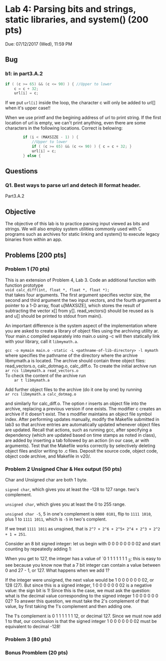 # Lab 4: Parsing bits and strings, static libraries, and system() (200 pts)
Due: 07/12/2017 (Wed), 11:59 PM

## Bug

### b1: in part3.A.2

```c
if ( (c >= 65) && (c <= 90) ) { //Upper to lower
    c = c + 32;
    url[i] = c;
```
If we put `url[i]` inside the loop, the character c will only be added to url[] when it's upper case!!

When we use printf and the begining address of url to print string. If the first location of url is empty, we can't print anything, even there are some characters in the following locations. Correct is belowing:

```c
        if (i < (MAXSIZE - 1) ) {
            //Upper to lower
            if ( (c >= 65) && (c <= 90) ) { c = c + 32; }
            url[i] = c;
        } else {
```

## Questions
### Q1. Best ways to parse url and detech ill format header.
Part3.A.2

## Objective 
The objective of this lab is to practice parsing input viewed as bits and strings. We will also employ system utilities commonly used with C programs such as archives for static linking and system() to execute legacy binaries from within an app.


## Problems [200 pts]

### Problem 1 (70 pts)
This is an extension of Problem 4, Lab 3. Code an additional function with function prototype  
` void calc_diff(int, float *, float *, float *); `  
that takes four arguments. The first argument specifies vector size, the second and third argument the two input vectors, and the fourth argument a pointer to a 1-D array, float u[MAXSIZE], which stores the result of subtracting the vector x[] from y[]. read_vectors() should be reused as is and u[] should be printed to stdout from main().

An important difference is the system aspect of the implementation where you are asked to create a library of object files using the archiving utility ar. Your main.c compiled separately into main.o using -c will then statically link with your library, call it `libmymath.a`.

`gcc -o mymain main.o -static -L <pathname-of-lib-directory> -l mymath   
`
where <pathname-of-lib-directory> specifies the pathname of the directory where the archive libmymath.a is located. The archive should contain three object files: read_vectors.o, calc_dotmag.o, calc_diff.o. To create the initial archive run   
`ar rcs libmymath.a read_vectors.o`  
To check the content of the archive run   
`     ar t libmymath.a `  

Add further object files to the archive (do it one by one) by running   
` ar rcs libmymath.a calc_dotmag.o `

and similarly for calc_diff.o. The option r inserts an object file into the archive, replacing a previous version if one exists. The modifier c creates an archive if it doesn't exist. The s modifier maintains an object file symbol index. After performing updates manually, modify the Makefile submitted in lab3 so that archive entries are automatically updated whenever object files are updated. Recall that actions, such as running gcc, after specifying a dependency (which are updated based on time stamps as noted in class), are added by inserting a tab followed by an action (in our case, ar with arguments). Test that the Makefile works correctly by selectively deleting object files and/or writing to .c files. Deposit the source code, object code, object code archive, and Makefile in v20/.



### Problem 2 Unsigned Char & Hex output (50 pts)

Char and Unsigned char are both 1 byte. 

`signed char`, which gives you at least the -128 to 127 range. two's complement.

`unsigned char`,  which gives you at least the 0 to 255 range.

`unsigned char -5`, 5 in one's complement is `0000 0101`, flip to `1111 1010`, plus 1 to `1111 1011`, which is `-5` in two's complent.

If we treat `1111 1011` as unsgined, that is `2^7 + 2^6 + 2^5+ 2^4 + 2^3 + 2^2 + 1 = 251`.

Consider an 8 bit signed integer: let us begin with 0 0 0 0 0 0 0 02 and start counting by repeatedly adding 1:

When you get to 127, the integer has a value of `0 1 1 1 1 1 1 1 <sub>2</sub>; this is easy to see because you know now that a 7 bit integer can contain a value between 0 and 27 - 1, or 127. What happens when we add 1?

If the integer were unsigned, the next value would be 1 0 0 0 0 0 0 02, or 128 (27). But since this is a signed integer, 1 0 0 0 0 0 0 02 is a negative value: the sign bit is 1!
Since this is the case, we must ask the question: what is the decimal value corresponding to the signed integer
1 0 0 0 0 0 0 02? To answer this question, we must take the 2's complement of that value, by first taking the 1's complement and then adding one.

The 1's complement is 0 1 1 1 1 1 1 12, or decimal 127. Since we must now add 1 to that, our conclusion is that the signed integer 1 0 0 0 0 0 0 02 must be equivalent to decimal -128!


### Problem 3 (80 pts)

### Bonus Promblem (20 pts)
